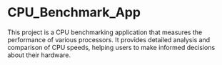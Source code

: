 # CPU_Benchmark_App
This project is a CPU benchmarking application that measures the performance of various processors. It provides detailed analysis and comparison of CPU speeds, helping users to make informed decisions about their hardware.
